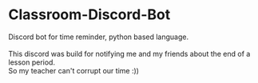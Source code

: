 # Classroom-Discord-Bot
Discord bot for time reminder, python based language.<br><br>
This discord was build for notifying me and my friends about the end of a lesson period.<br>
So my teacher can't corrupt our time :))
